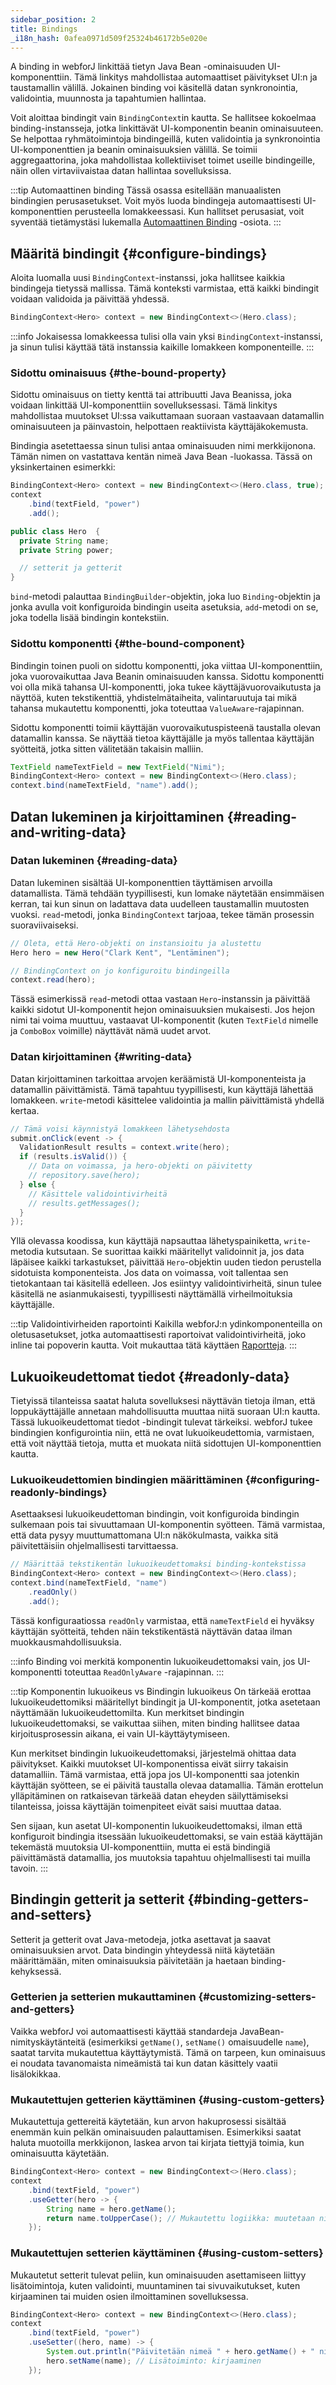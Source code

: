```yaml
---
sidebar_position: 2
title: Bindings
_i18n_hash: 0afea0971d509f25324b46172b5e020e
---
```

A binding in webforJ linkittää tietyn Java Bean -ominaisuuden UI-komponenttiin. Tämä linkitys mahdollistaa automaattiset päivitykset UI:n ja taustamallin välillä. Jokainen binding voi käsitellä datan synkronointia, validointia, muunnosta ja tapahtumien hallintaa.

Voit aloittaa bindingit vain `BindingContext`in kautta. Se hallitsee kokoelmaa binding-instansseja, jotka linkittävät UI-komponentin beanin ominaisuuteen. Se helpottaa ryhmätoimintoja bindingeillä, kuten validointia ja synkronointia UI-komponenttien ja beanin ominaisuuksien välillä. Se toimii aggregaattorina, joka mahdollistaa kollektiiviset toimet useille bindingeille, näin ollen virtaviivaistaa datan hallintaa sovelluksissa.

:::tip Automaattinen binding
Tässä osassa esitellään manuaalisten bindingien perusasetukset. Voit myös luoda bindingeja automaattisesti UI-komponenttien perusteella lomakkeessasi. Kun hallitset perusasiat, voit syventää tietämystäsi lukemalla [Automaattinen Binding](./automatic-binding) -osiota.
:::

## Määritä bindingit {#configure-bindings}

Aloita luomalla uusi `BindingContext`-instanssi, joka hallitsee kaikkia bindingeja tietyssä mallissa. Tämä konteksti varmistaa, että kaikki bindingit voidaan validoida ja päivittää yhdessä.

```java
BindingContext<Hero> context = new BindingContext<>(Hero.class);
```

:::info
Jokaisessa lomakkeessa tulisi olla vain yksi `BindingContext`-instanssi, ja sinun tulisi käyttää tätä instanssia kaikille lomakkeen komponenteille.
:::

### Sidottu ominaisuus {#the-bound-property}

Sidottu ominaisuus on tietty kenttä tai attribuutti Java Beanissa, joka voidaan linkittää UI-komponenttiin sovelluksessasi. 
Tämä linkitys mahdollistaa muutokset UI:ssa vaikuttamaan suoraan vastaavaan datamallin ominaisuuteen ja päinvastoin, 
helpottaen reaktiivista käyttäjäkokemusta.

Bindingia asetettaessa sinun tulisi antaa ominaisuuden nimi merkkijonona. Tämän nimen on vastattava kentän nimeä Java Bean -luokassa. Tässä on yksinkertainen esimerkki:

```java
BindingContext<Hero> context = new BindingContext<>(Hero.class, true);
context
    .bind(textField, "power")
    .add();
```

```java
public class Hero  {
  private String name;
  private String power;

  // setterit ja getterit
}
```

`bind`-metodi palauttaa `BindingBuilder`-objektin, joka luo `Binding`-objektin ja jonka avulla voit konfiguroida bindingin useita asetuksia, `add`-metodi on se, joka todella lisää bindingin kontekstiin.

### Sidottu komponentti {#the-bound-component}

Bindingin toinen puoli on sidottu komponentti, joka viittaa UI-komponenttiin, joka vuorovaikuttaa Java Beanin ominaisuuden kanssa. 
Sidottu komponentti voi olla mikä tahansa UI-komponentti, joka tukee käyttäjävuorovaikutusta ja näyttöä, kuten tekstikenttiä, yhdistelmätaiheita, valintaruutuja tai 
mikä tahansa mukautettu komponentti, joka toteuttaa `ValueAware`-rajapinnan.

Sidottu komponentti toimii käyttäjän vuorovaikutuspisteenä taustalla olevan datamallin kanssa. 
Se näyttää tietoa käyttäjälle ja myös tallentaa käyttäjän syötteitä, jotka sitten välitetään takaisin malliin.

```java
TextField nameTextField = new TextField("Nimi");
BindingContext<Hero> context = new BindingContext<>(Hero.class);
context.bind(nameTextField, "name").add();
```

## Datan lukeminen ja kirjoittaminen {#reading-and-writing-data}

### Datan lukeminen {#reading-data}

Datan lukeminen sisältää UI-komponenttien täyttämisen arvoilla datamallista. 
Tämä tehdään tyypillisesti, kun lomake näytetään ensimmäisen kerran, tai kun sinun on ladattava data uudelleen taustamallin muutosten vuoksi. 
`read`-metodi, jonka `BindingContext` tarjoaa, tekee tämän prosessin suoraviivaiseksi.

```java
// Oleta, että Hero-objekti on instansioitu ja alustettu
Hero hero = new Hero("Clark Kent", "Lentäminen");

// BindingContext on jo konfiguroitu bindingeilla
context.read(hero);
```

 Tässä esimerkissä `read`-metodi ottaa vastaan `Hero`-instanssin ja päivittää kaikki sidotut UI-komponentit hejon ominaisuuksien mukaisesti. 
Jos hejon nimi tai voima muuttuu, vastaavat UI-komponentit (kuten `TextField` nimelle ja `ComboBox` voimille) 
näyttävät nämä uudet arvot.

### Datan kirjoittaminen {#writing-data}

Datan kirjoittaminen tarkoittaa arvojen keräämistä UI-komponenteista ja datamallin päivittämistä. 
Tämä tapahtuu tyypillisesti, kun käyttäjä lähettää lomakkeen. `write`-metodi käsittelee validointia ja mallin päivittämistä yhdellä kertaa.

```java
// Tämä voisi käynnistyä lomakkeen lähetysehdosta
submit.onClick(event -> {
  ValidationResult results = context.write(hero);
  if (results.isValid()) {
    // Data on voimassa, ja hero-objekti on päivitetty
    // repository.save(hero); 
  } else {
    // Käsittele validointivirheitä
    // results.getMessages();
  }
});
```

Yllä olevassa koodissa, kun käyttäjä napsauttaa lähetyspainiketta, `write`-metodia kutsutaan. 
Se suorittaa kaikki määritellyt validoinnit ja, jos data läpäisee kaikki tarkastukset, päivittää `Hero`-objektin 
uuden tiedon perustella sidotuista komponenteista. 
Jos data on voimassa, voit tallentaa sen tietokantaan tai käsitellä edelleen. Jos esiintyy validointivirheitä, 
sinun tulee käsitellä ne asianmukaisesti, tyypillisesti näyttämällä virheilmoituksia käyttäjälle.

:::tip Validointivirheiden raportointi
Kaikilla webforJ:n ydinkomponenteilla on oletusasetukset, jotka automaattisesti raportoivat validointivirheitä, joko inline tai popoverin kautta. Voit mukauttaa tätä käyttäen [Raportteja](./validation/reporters.md).
:::

<!-- vale off -->
## Lukuoikeudettomat tiedot {#readonly-data}
<!-- vale on -->

Tietyissä tilanteissa saatat haluta sovelluksesi näyttävän tietoja ilman, että loppukäyttäjälle annetaan mahdollisuutta muuttaa niitä suoraan UI:n kautta. 
Tässä lukuoikeudettomat tiedot -bindingit tulevat tärkeiksi. webforJ tukee bindingien konfigurointia niin, että ne ovat lukuoikeudettomia, varmistaen, että 
voit näyttää tietoja, mutta et muokata niitä sidottujen UI-komponenttien kautta.

### Lukuoikeudettomien bindingien määrittäminen {#configuring-readonly-bindings}

Asettaaksesi lukuoikeudettoman bindingin, voit konfiguroida bindingin sulkemaan pois tai sivuuttamaan UI-komponentin syötteen. 
Tämä varmistaa, että data pysyy muuttumattomana UI:n näkökulmasta, vaikka sitä päivitettäisiin ohjelmallisesti tarvittaessa.

```java
// Määrittää tekstikentän lukuoikeudettomaksi binding-kontekstissa
BindingContext<Hero> context = new BindingContext<>(Hero.class);
context.bind(nameTextField, "name")
    .readOnly()
    .add();
```

Tässä konfiguraatiossa `readOnly` varmistaa, että `nameTextField` ei hyväksy käyttäjän syötteitä, tehden näin tekstikentästä näyttävän 
dataa ilman muokkausmahdollisuuksia.

:::info
Binding voi merkitä komponentin lukuoikeudettomaksi vain, jos UI-komponentti toteuttaa `ReadOnlyAware` -rajapinnan.
:::

:::tip Komponentin lukuoikeus vs Bindingin lukuoikeus
On tärkeää erottaa lukuoikeudettomiksi määritellyt bindingit ja UI-komponentit, jotka asetetaan näyttämään lukuoikeudettomilta. 
Kun merkitset bindingin lukuoikeudettomaksi, se vaikuttaa siihen, miten binding hallitsee dataa kirjoitusprosessin aikana, ei vain UI-käyttäytymiseen.

Kun merkitset bindingin lukuoikeudettomaksi, järjestelmä ohittaa data päivitykset. Kaikki muutokset UI-komponentissa eivät siirry takaisin datamalliin. 
Tämä varmistaa, että jopa jos UI-komponentti saa jotenkin käyttäjän syötteen, se ei päivitä taustalla olevaa datamallia. 
Tämän erottelun ylläpitäminen on ratkaisevan tärkeää datan eheyden säilyttämiseksi tilanteissa, joissa käyttäjän toimenpiteet eivät saisi muuttaa dataa.

Sen sijaan, kun asetat UI-komponentin lukuoikeudettomaksi, ilman että konfiguroit bindingia itsessään lukuoikeudettomaksi, se vain estää käyttäjän tekemästä muutoksia 
UI-komponenttiin, mutta ei estä bindingiä päivittämästä datamallia, jos muutoksia tapahtuu ohjelmallisesti tai muilla tavoin.
:::

## Bindingin getterit ja setterit {#binding-getters-and-setters}

Setterit ja getterit ovat Java-metodeja, jotka asettavat ja saavat ominaisuuksien arvot. 
Data bindingin yhteydessä niitä käytetään määrittämään, miten ominaisuuksia päivitetään ja haetaan binding-kehyksessä.

### Getterien ja setterien mukauttaminen {#customizing-setters-and-getters}

Vaikka webforJ voi automaattisesti käyttää standardeja JavaBean-nimityskäytänteitä (esimerkiksi `getName()`, `setName()` omaisuudelle `name`), saatat tarvita mukautettua käyttäytymistä. 
Tämä on tarpeen, kun ominaisuus ei noudata tavanomaista nimeämistä tai kun datan käsittely vaatii lisälokikkaa.

### Mukautettujen getterien käyttäminen {#using-custom-getters}

Mukautettuja gettereitä käytetään, kun arvon hakuprosessi sisältää enemmän kuin pelkän ominaisuuden palauttamisen. 
Esimerkiksi saatat haluta muotoilla merkkijonon, laskea arvon tai kirjata tiettyjä toimia, kun ominaisuutta käytetään.

```java
BindingContext<Hero> context = new BindingContext<>(Hero.class);
context
    .bind(textField, "power")
    .useGetter(hero -> {
        String name = hero.getName();
        return name.toUpperCase(); // Mukautettu logiikka: muutetaan nimi isoiksi kirjaimiksi
    });
```

### Mukautettujen setterien käyttäminen {#using-custom-setters}

Mukautetut setterit tulevat peliin, kun ominaisuuden asettamiseen liittyy lisätoimintoja, kuten validointi, muuntaminen tai sivuvaikutukset, 
kuten kirjaaminen tai muiden osien ilmoittaminen sovelluksessa.

```java
BindingContext<Hero> context = new BindingContext<>(Hero.class);
context
    .bind(textField, "power")
    .useSetter((hero, name) -> {
        System.out.println("Päivitetään nimeä " + hero.getName() + " nimeksi " + name);
        hero.setName(name); // Lisätoiminto: kirjaaminen
    });
```
